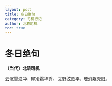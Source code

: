 ```yaml
---
layout: post
title: 冬日绝句
category: 司机行记
author: 北辕司机
toc: true
---
```


# 冬日绝句

**〔当代〕北辕司机**

云沉雪浪冲，屋冷霜华秀。
文野弦歌平，魂消躯壳旧。
